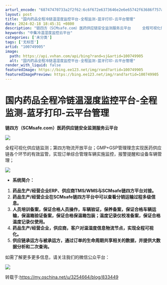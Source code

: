 ```yaml
---
arturl_encode: "68747470733a2f2f62:6c6f672e6373646e2e6e65742f63686f757a6875333832352f:61727469636c652f64657461696c732f313030373439393035"
layout: post
title: "国内药品全程冷链温湿度监控平台-全程监测-蓝牙打印-云平台管理"
date: 2024-02-18 18:45:31 +0800
description: "链四方（SCMsafe.com）医药供应链安全监测服务云平台     全程可视化供应链监测；第四方物"
keywords: "中集冷温湿度监控云平台"
categories: ['未分类']
tags: ['无标签']
artid: "100749905"
image:
  path: https://api.vvhan.com/api/bing?rand=sj&artid=100749905
  alt: "国内药品全程冷链温湿度监控平台-全程监测-蓝牙打印-云平台管理"
render_with_liquid: false
featuredImage: https://bing.ee123.net/img/rand?artid=100749905
featuredImagePreview: https://bing.ee123.net/img/rand?artid=100749905
---
```


# 国内药品全程冷链温湿度监控平台-全程监测-蓝牙打印-云平台管理

**链四方（SCMsafe.com）医药供应链安全监测服务云平台**

**![](https://static.oschina.net/uploads/space/2017/0207/163217_oZxn_3254664.png)**

全程可视化供应链监测；第四方物流开放平台；GMP+GSP管理理念实现医药供应链各个环节的有效监管，实现订单综合管理车辆实施监控，报警提醒和设备车辆管理；

![](https://static.oschina.net/uploads/space/2017/0207/163344_mwTf_3254664.png)

* **系统简介：**

1. **药品生产/经营企业ERP、供应商TMS/WMS与SCMsafe链四方平台对接。**
2. **药品生产/经营企业在SCMsafe链四方平台中可以查看分销运输过程多级信息。**
3. **人员培训备案，保证合格人员操作，车辆验证，保养备案，保证合格车辆运输，保温箱验证备案，保证合格保温箱包装；温度记录仪校准备案，保证合格温度记录仪使用。**
4. **药品生产/经营企业，供应商，客户对温湿度信息物流节点，实现全程可视化。**
5. **供应链承运方与被承运方，通过订单的生命周期共享相关的数据，并提供大数据分析和二次查询。**

如需了解更多更多信息，请关注我们的微信公众平台：

![](https://static.oschina.net/uploads/space/2017/0207/163537_175B_3254664.jpg)

转载于:https://my.oschina.net/u/3254664/blog/833449